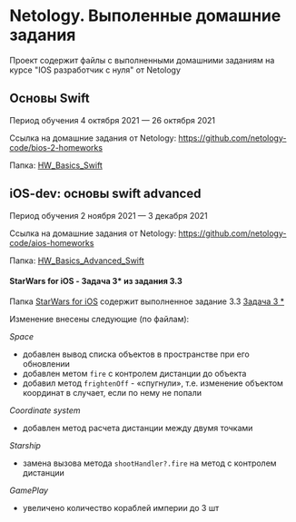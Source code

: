 # Netology. Выполенные домашние задания

Проект содержит файлы с выполненными домашними заданиям на курсе "IOS разработчик с нуля" от Netology

## Основы Swift 
Период обучения  4 октября 2021 — 26 октября 2021

Ссылка на домашние задания от Netology: https://github.com/netology-code/bios-2-homeworks

Папка:  [HW_Basics_Swift](https://github.com/AleshaTaguch/Netology/tree/main/HW_Basics_Swift%20)

## iOS-dev: основы swift advanced
Период обучения  2 ноября 2021 — 3 декабря 2021

Ссылка на домашние задания от Netology: https://github.com/netology-code/aios-homeworks

Папка:  [HW_Basics_Advanced_Swift](https://github.com/AleshaTaguch/Netology/tree/main/HW_Basics_Advanced_Swift)

#### StarWars for iOS - Задача 3* из задания 3.3
Папка [StarWars for iOS](https://github.com/AleshaTaguch/Netology/tree/main/StarWars%20for%20iOS) содержит выполненное задание 3.3 [Задача 3 *](https://github.com/netology-code/aios-homeworks/blob/master/3.3_homework.md#%D0%B7%D0%B0%D0%B4%D0%B0%D1%87%D0%B0-3--%D0%B7%D0%B0%D0%B4%D0%B0%D1%87%D0%B0-%D1%81%D0%BE-%D0%B7%D0%B2%D0%B5%D0%B7%D0%B4%D0%BE%D1%87%D0%BA%D0%BE%D0%B9-%D0%B4%D0%BE%D0%BF%D0%BE%D0%BB%D0%BD%D0%B8%D1%82%D0%B5%D0%BB%D1%8C%D0%BD%D0%B0%D1%8F)

Изменение внесены следующие (по файлам):

*Space*

* добавлен вывод списка объектов в пространстве при его обновлении
* добавлен метом `fire` с контролем дистанции до объекта
* добавил метод `frightenOff` - «спугнули», т.е. изменение объектом координат в случает, если по нему не попали

*Coordinate system*

* добавлен метод расчета дистанции между двумя точками

*Starship*

* замена вызова метода `shootHandler?.fire` на метод с контролем дистанции

*GamePlay*

* увеличено количество кораблей империи до 3 шт
